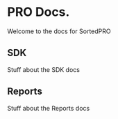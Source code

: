# PRO Docs.
Welcome to the docs for SortedPRO

## SDK

Stuff about the SDK docs

## Reports 

Stuff about the Reports docs

